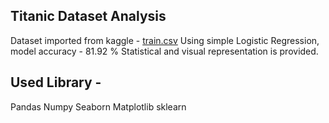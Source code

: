 ## Titanic Dataset Analysis
Dataset imported from kaggle - [train.csv](https://github.com/arup-baral/titanic-dataset-analysis/files/8925017/train.csv)
Using simple Logistic Regression, model accuracy - 81.92 %
Statistical and visual representation is provided.

## Used Library - 
Pandas
Numpy
Seaborn
Matplotlib
sklearn
